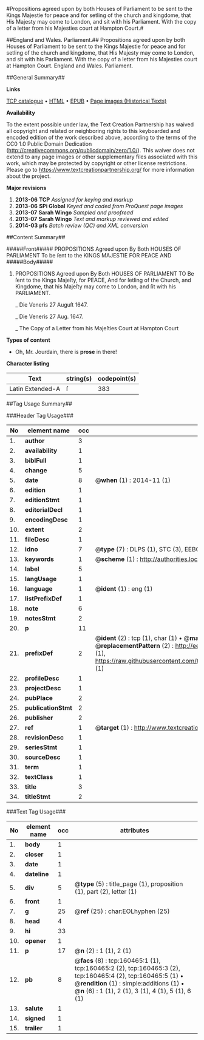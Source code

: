 #Propositions agreed upon by both Houses of Parliament to be sent to the Kings Majestie for peace and for setling of the church and kingdome, that His Majesty may come to London, and sit with his Parliament. With the copy of a letter from his Majesties court at Hampton Court.#

##England and Wales. Parliament.##
Propositions agreed upon by both Houses of Parliament to be sent to the Kings Majestie for peace and for setling of the church and kingdome, that His Majesty may come to London, and sit with his Parliament. With the copy of a letter from his Majesties court at Hampton Court.
England and Wales. Parliament.

##General Summary##

**Links**

[TCP catalogue](http://www.ota.ox.ac.uk/tcp/)  • 
[HTML](http://tei.it.ox.ac.uk/tcp/Texts-HTML/free/A83/A83395.html)  • 
[EPUB](http://tei.it.ox.ac.uk/tcp/Texts-EPUB/free/A83/A83395.epub) • 
[Page images (Historical Texts)](https://historicaltexts.jisc.ac.uk/eebo-99862357e)

**Availability**

To the extent possible under law, the Text Creation Partnership has waived all copyright and related or neighboring rights to this keyboarded and encoded edition of the work described above, according to the terms of the CC0 1.0 Public Domain Dedication (http://creativecommons.org/publicdomain/zero/1.0/). This waiver does not extend to any page images or other supplementary files associated with this work, which may be protected by copyright or other license restrictions. Please go to https://www.textcreationpartnership.org/ for more information about the project.

**Major revisions**

1. __2013-06__ __TCP__ *Assigned for keying and markup*
1. __2013-06__ __SPi Global__ *Keyed and coded from ProQuest page images*
1. __2013-07__ __Sarah Wingo__ *Sampled and proofread*
1. __2013-07__ __Sarah Wingo__ *Text and markup reviewed and edited*
1. __2014-03__ __pfs__ *Batch review (QC) and XML conversion*

##Content Summary##

#####Front#####
PROPOSITIONS Agreed upon By Both HOUSES OF PARLIAMENT To be ſent to the KINGS MAJESTIE FOR PEACE AND
#####Body#####

1. PROPOSITIONS Agreed upon By Both HOUSES OF PARLIAMENT TO Be ſent to the Kings Majeſty, for PEACE, And for ſetling of the Church, and Kingdome, that his Majeſty may come to London, and ſit with his PARLIAMENT.

    _ Die Veneris 27 Auguſt 1647.

    _ Die Veneris 27 Aug. 1647.

    _ The Copy of a Letter from his Majeſties Court at Hampton Court

**Types of content**

  * Oh, Mr. Jourdain, there is **prose** in there!

**Character listing**


|Text|string(s)|codepoint(s)|
|---|---|---|
|Latin Extended-A|ſ|383|

##Tag Usage Summary##

###Header Tag Usage###

|No|element name|occ|attributes|
|---|---|---|---|
|1.|__author__|3||
|2.|__availability__|1||
|3.|__biblFull__|1||
|4.|__change__|5||
|5.|__date__|8| @__when__ (1) : 2014-11 (1)|
|6.|__edition__|1||
|7.|__editionStmt__|1||
|8.|__editorialDecl__|1||
|9.|__encodingDesc__|1||
|10.|__extent__|2||
|11.|__fileDesc__|1||
|12.|__idno__|7| @__type__ (7) : DLPS (1), STC (3), EEBO-CITATION (1), PROQUEST (1), VID (1)|
|13.|__keywords__|1| @__scheme__ (1) : http://authorities.loc.gov/ (1)|
|14.|__label__|5||
|15.|__langUsage__|1||
|16.|__language__|1| @__ident__ (1) : eng (1)|
|17.|__listPrefixDef__|1||
|18.|__note__|6||
|19.|__notesStmt__|2||
|20.|__p__|11||
|21.|__prefixDef__|2| @__ident__ (2) : tcp (1), char (1)  •  @__matchPattern__ (2) : ([0-9\-]+):([0-9IVX]+) (1), (.+) (1)  •  @__replacementPattern__ (2) : http://eebo.chadwyck.com/downloadtiff?vid=$1&page=$2 (1), https://raw.githubusercontent.com/textcreationpartnership/Texts/master/tcpchars.xml#$1 (1)|
|22.|__profileDesc__|1||
|23.|__projectDesc__|1||
|24.|__pubPlace__|2||
|25.|__publicationStmt__|2||
|26.|__publisher__|2||
|27.|__ref__|1| @__target__ (1) : http://www.textcreationpartnership.org/docs/. (1)|
|28.|__revisionDesc__|1||
|29.|__seriesStmt__|1||
|30.|__sourceDesc__|1||
|31.|__term__|1||
|32.|__textClass__|1||
|33.|__title__|3||
|34.|__titleStmt__|2||


###Text Tag Usage###

|No|element name|occ|attributes|
|---|---|---|---|
|1.|__body__|1||
|2.|__closer__|1||
|3.|__date__|1||
|4.|__dateline__|1||
|5.|__div__|5| @__type__ (5) : title_page (1), proposition (1), part (2), letter (1)|
|6.|__front__|1||
|7.|__g__|25| @__ref__ (25) : char:EOLhyphen (25)|
|8.|__head__|4||
|9.|__hi__|33||
|10.|__opener__|1||
|11.|__p__|17| @__n__ (2) : 1 (1), 2 (1)|
|12.|__pb__|8| @__facs__ (8) : tcp:160465:1 (1), tcp:160465:2 (2), tcp:160465:3 (2), tcp:160465:4 (2), tcp:160465:5 (1)  •  @__rendition__ (1) : simple:additions (1)  •  @__n__ (6) : 1 (1), 2 (1), 3 (1), 4 (1), 5 (1), 6 (1)|
|13.|__salute__|1||
|14.|__signed__|1||
|15.|__trailer__|1||
